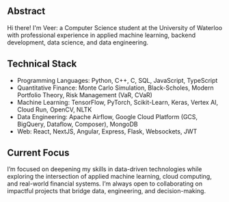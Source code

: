 ## Abstract

Hi there! I'm Veer: a Computer Science student at the University of Waterloo with professional experience in applied machine learning, backend development, data science, and data engineering.

## Technical Stack
- Programming Languages: Python, C++, C, SQL, JavaScript, TypeScript
- Quantitative Finance: Monte Carlo Simulation, Black-Scholes, Modern Portfolio Theory, Risk Management (VaR, CVaR)
- Machine Learning: TensorFlow, PyTorch, Scikit-Learn, Keras, Vertex AI, Cloud Run, OpenCV, NLTK
- Data Engineering: Apache Airflow, Google Cloud Platform (GCS, BigQuery, Dataflow, Composer), MongoDB
- Web: React, NextJS, Angular, Express, Flask, Websockets, JWT

## Current Focus
I’m focused on deepening my skills in data-driven technologies while exploring the intersection of applied machine learning, cloud computing, and real-world financial systems. I’m always open to collaborating on impactful projects that bridge data, engineering, and decision-making.
